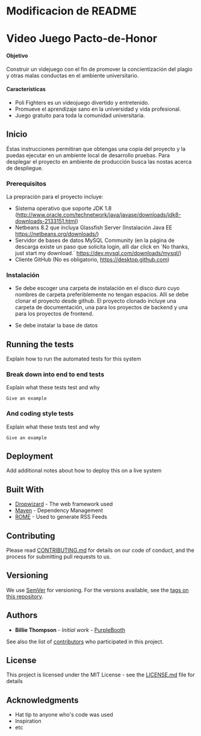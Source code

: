 ﻿# Modificacion de README
# Video Juego Pacto-de-Honor

#### Objetivo
Construir un videjuego con el fin de promover la concientización del plagio y otras malas conductas en el ambiente universitario.
#### Características
- Poli Fighters es un videojuego divertido y entretenido. 
- Promueve el aprendizaje sano en la universidad y vida profesional.  
- Juego gratuito para toda la comunidad universitaria.

## Inicio
Éstas instrucciones permitiran que obtengas una copia del proyecto y la puedas ejecutar en un ambiente local de desarrollo  pruebas. Para desplegar el proyecto en ambiente de producción busca las nostas acerca de despliegue.

### Prerequisitos

La prepración para el proyecto incluye:
- Sistema operativo que soporte JDK 1.8 (http://www.oracle.com/technetwork/java/javase/downloads/jdk8-downloads-2133151.html)
- Netbeans 8.2 que incluya Glassfish Server (Instalación Java EE https://netbeans.org/downloads/)
- Servidor de bases de datos MySQL Community (en la página de descarga existe un paso que solicita login, allí dar click en ´No thanks, just start my download.´ https://dev.mysql.com/downloads/mysql/)
- Cliente GitHub (No es obligatorio, https://desktop.github.com)

### Instalación

- Se debe escoger una carpeta de instalación en el disco duro cuyo nombres de carpeta preferiblemente no tengan espacios. Allí se debe clonar el proyecto desde github. El proyecto clonado incluye una carpeta de documentación, una para los proyectos de backend y una para los proyectos de frontend.

- Se debe instalar la base de datos 

## Running the tests

Explain how to run the automated tests for this system

### Break down into end to end tests

Explain what these tests test and why

```
Give an example
```

### And coding style tests

Explain what these tests test and why

```
Give an example
```

## Deployment

Add additional notes about how to deploy this on a live system

## Built With

* [Dropwizard](http://www.dropwizard.io/1.0.2/docs/) - The web framework used
* [Maven](https://maven.apache.org/) - Dependency Management
* [ROME](https://rometools.github.io/rome/) - Used to generate RSS Feeds

## Contributing

Please read [CONTRIBUTING.md](https://gist.github.com/PurpleBooth/b24679402957c63ec426) for details on our code of conduct, and the process for submitting pull requests to us.

## Versioning

We use [SemVer](http://semver.org/) for versioning. For the versions available, see the [tags on this repository](https://github.com/your/project/tags). 

## Authors

* **Billie Thompson** - *Initial work* - [PurpleBooth](https://github.com/PurpleBooth)

See also the list of [contributors](https://github.com/your/project/contributors) who participated in this project.

## License

This project is licensed under the MIT License - see the [LICENSE.md](LICENSE.md) file for details

## Acknowledgments

* Hat tip to anyone who's code was used
* Inspiration
* etc
